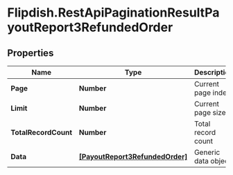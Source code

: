 # Flipdish.RestApiPaginationResultPayoutReport3RefundedOrder

## Properties

Name | Type | Description | Notes
------------ | ------------- | ------------- | -------------
**Page** | **Number** | Current page index | 
**Limit** | **Number** | Current page size | 
**TotalRecordCount** | **Number** | Total record count | 
**Data** | [**[PayoutReport3RefundedOrder]**](PayoutReport3RefundedOrder.md) | Generic data object. | 


